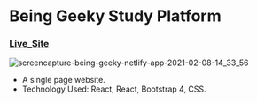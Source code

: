 # Being Geeky Study Platform 
### [Live_Site](https://being-geeky.netlify.app/)

![screencapture-being-geeky-netlify-app-2021-02-08-14_33_56](https://user-images.githubusercontent.com/68294925/107198677-6f5d9f80-6a1b-11eb-9ba0-e90a90255bc3.png)

* A single page website.
* Technology Used: React, React, Bootstrap 4, CSS.


